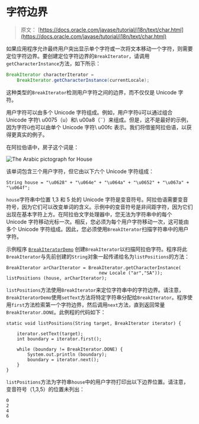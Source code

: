 # 字符边界

> 原文： [https://docs.oracle.com/javase/tutorial/i18n/text/char.html](https://docs.oracle.com/javase/tutorial/i18n/text/char.html)

如果应用程序允许最终用户突出显示单个字符或一次将文本移动一个字符，则需要定位字符边界。要创建定位字符边界的`BreakIterator`，请调用`getCharacterInstance`方法，如下所示：

```java
BreakIterator characterIterator =
    BreakIterator.getCharacterInstance(currentLocale);
```

这种类型的`BreakIterator`检测用户字符之间的边界，而不仅仅是 Unicode 字符。

用户字符可以由多个 Unicode 字符组成。例如，用户字符ü可以通过组合 Unicode 字符\ u0075（u）和\ u00a8（¨）来组成。但是，这不是最好的示例，因为字符ü也可以由单个 Unicode 字符\ u00fc 表示。我们将借鉴阿拉伯语，以获得更真实的例子。

在阿拉伯语中，房子这个词是：

![The Arabic pictograph for House](img/05d29e7f07961d1165abb4b3510e846a.jpg)

该单词包含三个用户字符，但它由以下六个 Unicode 字符组成：

```
String house = "\u0628" + "\u064e" + "\u064a" + "\u0652" + "\u067a" + "\u064f";

```

`house`字符串中位置 1,3 和 5 处的 Unicode 字符是变音符号。阿拉伯语需要变音符号，因为它们可以改变单词的含义。示例中的变音符号是非间距字符，因为它们出现在基本字符上方。在阿拉伯文字处理器中，您无法为字符串中的每个 Unicode 字符移动光标一次。相反，您必须为每个用户字符移动一次，这可能由多个 Unicode 字符组成。因此，您必须使用`BreakIterator`扫描字符串中的用户字符。

示例程序 [`BreakIteratorDemo`](examples/BreakIteratorDemo.java) 创建`BreakIterator`以扫描阿拉伯字符。程序将此`BreakIterator`与先前创建的`String`对象一起传递给名为`listPositions`的方法：

```
BreakIterator arCharIterator = BreakIterator.getCharacterInstance(
                                   new Locale ("ar","SA"));
listPositions (house, arCharIterator);

```

`listPositions`方法使用`BreakIterator`来定位字符串中的字符边界。请注意，`BreakIteratorDemo`使用`setText`方法将特定字符串分配给`BreakIterator`。程序使用`first`方法检索第一个字符边界，然后调用`next`方法，直到返回常量`BreakIterator.DONE`。此例程的代码如下：

```
static void listPositions(String target, BreakIterator iterator) {

    iterator.setText(target);
    int boundary = iterator.first();

    while (boundary != BreakIterator.DONE) {
        System.out.println (boundary);
        boundary = iterator.next();
    }
}

```

`listPositions`方法为字符串`house`中的用户字符打印出以下边界位置。请注意，变音符号（1,3,5）的位置未列出：

```
0
2
4
6

```